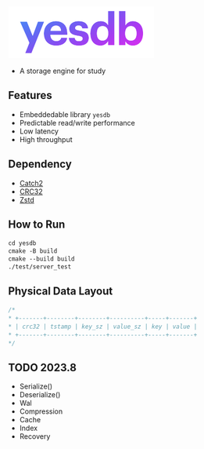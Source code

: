 

![yesdb](/logo/yesdb2.png)

- A storage engine for study

## Features

* Embeddedable library `yesdb`
* Predictable read/write performance
* Low latency
* High throughput

## Dependency
* [Catch2](https://github.com/catchorg/Catch2)
* [CRC32](https://github.com/google/crc32c)
* [Zstd](https://github.com/facebook/zstd)

## How to Run
```
cd yesdb
cmake -B build
cmake --build build
./test/server_test
```
## Physical Data Layout
```c
/*
* +-------+--------+--------+----------+-----+-------+
* | crc32 | tstamp | key_sz | value_sz | key | value | 
* +-------+--------+--------+----------+-----+-------+
*/
```
## TODO 2023.8
- Serialize()
- Deserialize()
- Wal
- Compression
- Cache
- Index
- Recovery
